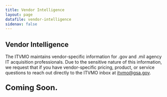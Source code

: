 ```yaml
---
title: Vendor Intelligence
layout: page
datafile: vendor-intelligence
sidenav: false
---
```


<section class="grid-container clearfix padding-left-0 padding-right-1">
<h1 class="margin-top-0">Vendor Intelligence</h1>
    <div class="grid-row">
        <p>The ITVMO maintains vendor-specific information for .gov and .mil agency IT acquisition professionals. Due to the sensitive nature of this information, we request that if you have vendor-specific pricing, product, or service questions to reach out directly to the ITVMO inbox at <a href="mailto:itvmo@gsa.gov">itvmo@gsa.gov</a>. </p>
        <p style="font-size:1.5rem;font-weight:bold;">Coming Soon.</p>
    </div>
 <!--
<div class="usa-table-container--scrollable">
<table class="usa-table">
  <caption></caption>
  {% assign rows = site.data.vendor-intelligence %}
  <th class="row-color">Title</th>
  <th class="row-color">Type</th>
  <th class="row-color">Problem Statement</th>
  <th class="row-color">Description</th>
  <th class="row-color">Last Updated</th>
    {% for row in rows %}
    <tr>
      <td><a href="{{  row.Link }}">{{  row.Title }}</a></td>
      <td>{{  row.Type }}</td>
      <td>{{  row.Problem_Statement }}</td>
      <td>{{  row.Description }}</td>
      <td>{{  row.Last_Updated }}</td>
    </tr>
    {% endfor %}
  </table>
</div>-->
</section>
